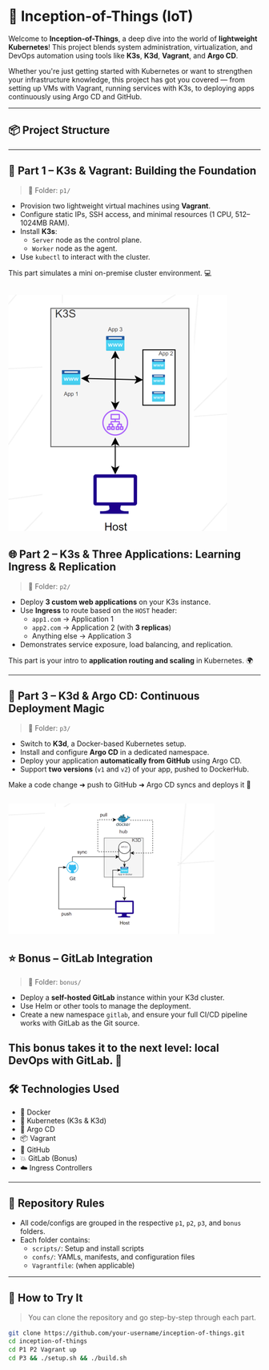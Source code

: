 # 🚀 Inception-of-Things (IoT)

Welcome to **Inception-of-Things**, a deep dive into the world of **lightweight Kubernetes**! This project blends system administration, virtualization, and DevOps automation using tools like **K3s**, **K3d**, **Vagrant**, and **Argo CD**.

Whether you're just getting started with Kubernetes or want to strengthen your infrastructure knowledge, this project has got you covered — from setting up VMs with Vagrant, running services with K3s, to deploying apps continuously using Argo CD and GitHub.

---

## 📦 Project Structure


---

## 🧩 Part 1 – K3s & Vagrant: Building the Foundation

> 📁 Folder: `p1/`

- Provision two lightweight virtual machines using **Vagrant**.
- Configure static IPs, SSH access, and minimal resources (1 CPU, 512–1024MB RAM).
- Install **K3s**:
  - `Server` node as the control plane.
  - `Worker` node as the agent.
- Use `kubectl` to interact with the cluster.
  
This part simulates a mini on-premise cluster environment. 💻
<!-- add image from assest -->
![K3s Cluster](assests/p1_assest_image.png)
---

## 🌐 Part 2 – K3s & Three Applications: Learning Ingress & Replication

> 📁 Folder: `p2/`

- Deploy **3 custom web applications** on your K3s instance.
- Use **Ingress** to route based on the `HOST` header:
  - `app1.com` → Application 1
  - `app2.com` → Application 2 (with **3 replicas**)
  - Anything else → Application 3
- Demonstrates service exposure, load balancing, and replication.

This part is your intro to **application routing and scaling** in Kubernetes. 🌍

---

## 🔁 Part 3 – K3d & Argo CD: Continuous Deployment Magic

> 📁 Folder: `p3/`

- Switch to **K3d**, a Docker-based Kubernetes setup.
- Install and configure **Argo CD** in a dedicated namespace.
- Deploy your application **automatically from GitHub** using Argo CD.
- Support **two versions** (`v1` and `v2`) of your app, pushed to DockerHub.

Make a code change ➜ push to GitHub ➜ Argo CD syncs and deploys it 🚀

![K3D ArgoCD](assests/p3_assest_image.png)
---

## ⭐ Bonus – GitLab Integration

> 📁 Folder: `bonus/`

- Deploy a **self-hosted GitLab** instance within your K3d cluster.
- Use Helm or other tools to manage the deployment.
- Create a new namespace `gitlab`, and ensure your full CI/CD pipeline works with GitLab as the Git source.

This bonus takes it to the next level: **local DevOps with GitLab**. 💼
---

## 🛠 Technologies Used

- 🐳 Docker
- 🧪 Kubernetes (K3s & K3d)
- 🧭 Argo CD
- 📦 Vagrant
- 🐙 GitHub
- 💥 GitLab (Bonus)
- ☁️ Ingress Controllers

---

## 📂 Repository Rules

- All code/configs are grouped in the respective `p1`, `p2`, `p3`, and `bonus` folders.
- Each folder contains:
  - `scripts/`: Setup and install scripts
  - `confs/`: YAMLs, manifests, and configuration files
  - `Vagrantfile`: (when applicable)

---

## 🧪 How to Try It

> You can clone the repository and go step-by-step through each part.

```bash
git clone https://github.com/your-username/inception-of-things.git
cd inception-of-things
cd P1 P2 Vagrant up
cd P3 && ./setup.sh && ./build.sh
